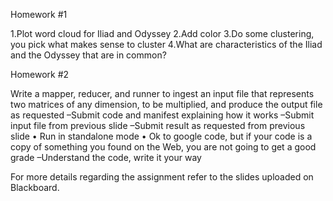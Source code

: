Homework #1

1.Plot word cloud for Iliad and Odyssey
2.Add color
3.Do some clustering, you pick what makes sense to cluster
4.What are characteristics of the Iliad and the Odyssey that are in common?

Homework #2

Write a mapper, reducer, and runner to ingest an input file that represents two matrices of any dimension, to be multiplied, and produce the output file as requested
–Submit code and manifest explaining how it works
–Submit input file from previous slide
–Submit result as requested from previous slide
• Run in standalone mode
• Ok to google code, but if your code is a copy of something you found on the Web, you are not going to get a good grade
–Understand the code, write it your way

For more details regarding the assignment refer to the slides uploaded on Blackboard.
